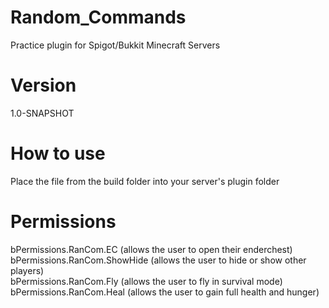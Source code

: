# Random_Commands
Practice plugin for Spigot/Bukkit Minecraft Servers

# Version
1.0-SNAPSHOT

# How to use
Place the file from the build folder into your server's plugin folder

# Permissions
bPermissions.RanCom.EC (allows the user to open their enderchest)  
bPermissions.RanCom.ShowHide (allows the user to hide or show other players)  
bPermissions.RanCom.Fly (allows the user to fly in survival mode)  
bPermissions.RanCom.Heal (allows the user to gain full health and hunger)  
